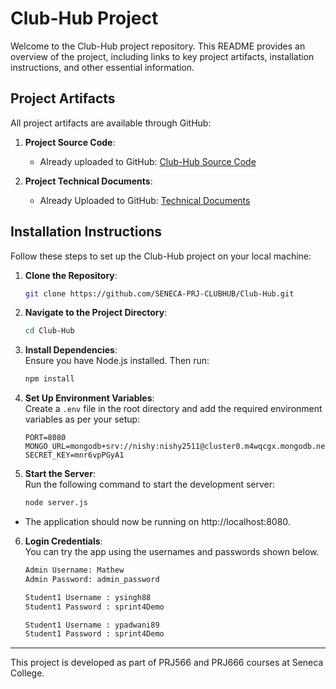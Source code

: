 # Club-Hub Project

Welcome to the Club-Hub project repository. This README provides an overview of the project, including links to key project artifacts, installation instructions, and other essential information.

## Project Artifacts

All project artifacts are available through GitHub:

1. **Project Source Code**:  
   - Already uploaded to GitHub: [Club-Hub Source Code](https://github.com/PriyanshParikh27/Club-Hub-Web-App/)

2. **Project Technical Documents**:  
   - Already Uploaded to GitHub: [Technical Documents](https://github.com/PriyanshParikh27/Club-Hub-Web-App/tree/main/TechnicalDocuments)

## Installation Instructions

Follow these steps to set up the Club-Hub project on your local machine:

1. **Clone the Repository**:  
   ```bash
   git clone https://github.com/SENECA-PRJ-CLUBHUB/Club-Hub.git

2. **Navigate to the Project Directory**:  
   ```bash
   cd Club-Hub

3. **Install Dependencies**:  
   Ensure you have Node.js installed. Then run:
   ```bash
   npm install

4. **Set Up Environment Variables**:  
   Create a `.env` file in the root directory and add the required environment variables as per your setup:
   ```plaintext
   PORT=8080
   MONGO_URL=mongodb+srv://nishy:nishy2511@cluster0.m4wqcgx.mongodb.net/
   SECRET_KEY=mnr6vpPGyA1
5. **Start the Server**:  
   Run the following command to start the development server:
   ```bash
   node server.js
- The application should now be running on http://localhost:8080.

6. **Login Credentials**:</br>
   You can try the app using the usernames and passwords shown below.
   ```bash
   Admin Username: Mathew
   Admin Password: admin_password
   
   Student1 Username : ysingh88
   Student1 Password : sprint4Demo

   Student1 Username : ypadwani89
   Student1 Password : sprint4Demo 

---

This project is developed as part of PRJ566 and PRJ666 courses at Seneca College.
